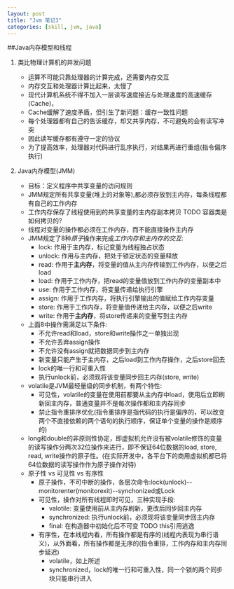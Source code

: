 ```yaml
---
layout: post
title: "Jvm 笔记3"
categories: [skill, jvm, java]
---
```


##Java内存模型和线程

1. 类比物理计算机的并发问题
    * 运算不可能只靠处理器的计算完成，还需要内存交互
    * 内存交互和处理器计算比起来，太慢了
    * 现代计算机系统不得不加入一层读写速度接近与处理速度的高速缓存(Cache)，
    * Cache缓解了速度矛盾，但引生了新问题：缓存一致性问题
    * 每个处理器都有自己的告诉缓存，却又共享内存，不可避免的会有读写冲突
    * 因此读写缓存都有遵守一定的协议
    * 为了提高效率，处理器对代码进行乱序执行，对结果再进行重组(指令偏序执行)

2. Java内存模型(JMM)
    * 目标：定义程序中共享变量的访问规则
    * JMM规定所有共享变量(堆上的对象等),都必须存放到主内存，每条线程都有自己的工作内存
    * 工作内存保存了线程使用到的共享变量的主内存副本拷贝 TODO 容器类是如何拷贝的?
    * 线程对变量的操作都必须在工作内存，而不能直接操作主内存 
    * JMM规定了8种*原子*操作来完成*工作内存和主内存的交互*:
        * lock: 作用于主内存，标记变量为线程独占状态
        * unlock: 作用与主内存，把处于锁定状态的变量释放
        * read: 作用于**主内存**，将变量的值从主内存传输到工作内存，以便之后load
        * load: 作用于工作内存，把read的变量值放到工作内存的变量副本中
        * use: 作用于工作内存，将变量传递给执行引擎
        * assign: 作用于工作内存，将执行引擎输出的值赋给工作内存变量
        * store: 作用于工作内存，将变量值传递给主内存，以便之后write
        * write: 作用于**主内存**，将store传递来的变量写到主内存
    * 上面8中操作需满足以下条件:
        * 不允许read和load，store和write操作之一单独出现
        * 不允许丢弃assign操作
        * 不允许没有assign就把数据同步到主内存
        * 新变量只能产生于主内存，之后load到工作内存操作，之后store回去
        * lock的唯一行和可重入性
        * 执行unlock前，必须现将该变量同步回主内存(store, write)
    * volatile是JVM最轻量级的同步机制，有两个特性:
        * 可见性，volatile的变量在使用前都要从主内存中load，使用后立即刷新回主内存，普通变量并不是每次操作都和主内存同步
        * 禁止指令重排序优化(指令重排序是指代码的执行是偏序的，可以改变两个不直接依赖的两个语句的执行顺序，保证单个变量的操作是顺序的)
    * long和double的非原则性协定，即虚拟机允许没有被volatile修饰的变量的读写操作分两次32位操作来进行，即不保证64位数据的load, store, read, write操作的原子性。(在实际开发中，各平台下的商用虚拟机都已将64位数据的读写操作作为原子操作对待)
    * 原子性 vs 可见性 vs 有序性
        * 原子操作，不可中断的操作，各层次命令:lock(unlock)--monitorenter(monitorexit)--synchonized或Lock
        * 可见性，操作对所有线程即时可见，三种实现手段:
            * valotile: 变量使用前从主内存刷新，更改后同步回主内存
            * synchronized:  执行unlock前，必须现将该变量同步回主内存
            * final: 在构造器中初始化后不可变 TODO this引用逃逸
        * 有序性，在本线程内看，所有操作都是有序的(线程内表现为串行语义)，从外面看，所有操作都是无序的(指令重排，工作内存和主内存同步延迟)
            * volatile，如上所述
            * synchronized，lock的唯一行和可重入性，同一个锁的两个同步块只能串行进入
      
